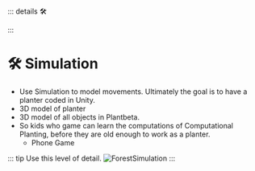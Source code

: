 ::: details 🛠



:::

# 🛠 Simulation

- Use Simulation to model movements. Ultimately the goal is to have a planter coded in Unity.
- 3D model of planter
- 3D model of all objects in Plantbeta.
- So kids who game can learn the computations of Computational Planting, before they are old enough to work as a planter.
    - Phone Game 

::: tip Use this level of detail. 
![ForestSimulation](/Route/ForestSimulation.png)
:::